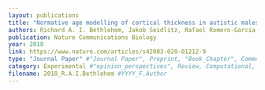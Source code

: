 ```yaml
---
layout: publications
title: "Normative age modelling of cortical thickness in autistic males"
authors: Richard A. I. Bethlehem, Jakob Seidlitz, Rafael Romero-Garcia, Stavros Trakoshis, Guillaume Dumas, Michael V. Lombardo
publication: Nature Communications Biology
year: 2018
link: https://www.nature.com/articles/s42003-020-01212-9
type: "Journal Paper" #"Journal Paper", Preprint, "Book_Chapter", Comment
category: Experimental #"opinion_perspectives", Review, Computational, Social Cognitive and Affective Neuroscience, Experimental
filename: 2018_R.A.I.Bethlehem #YYYY_F.Author
---
```

